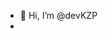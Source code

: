 - 👋 Hi, I’m @devKZP
-

<!---
devKZP/devKZP is a ✨ special ✨ repository because its `README.md` (this file) appears on your GitHub profile.
You can click the Preview link to take a look at your changes.
--->
